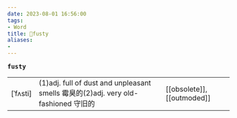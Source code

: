 ```yaml
---
date: 2023-08-01 16:56:00
tags: 
- Word
title: 📖fusty
aliases: 
- 
---
```


<pre><strong>fusty</strong></pre>
|   |   |   |
|---|---|---|
|[ˈfʌsti]|(1)adj. full of dust and unpleasant smells 霉臭的(2)adj. very old-fashioned 守旧的|[[obsolete]], [[outmoded]]|
